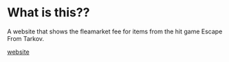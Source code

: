 # What is this??

A website that shows the fleamarket fee for items from the hit game Escape From Tarkov.

[website](https://antheboets.github.io/tarkov-flee-cal/)